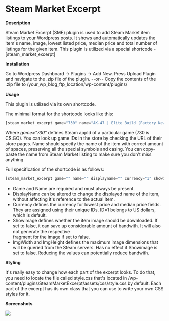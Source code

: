 Steam Market Excerpt
===================

**Description**

Steam Market Excerpt (SME) plugin is used to add Steam Market item listings to your Wordpress posts. It shows and automatically updates the item's name, image, lowest listed price, median price and total number of listings for the given item.
This plugin is utilized via a special shortcode - [steam_market_excerpt]

**Installation**

Go to Wordpress Dashboard -> Plugins -> Add New. Press Upload Plugin and navigate to the .zip file of the plugin.
--or--
Copy the contents of the .zip file to /your_wp_blog_ftp_location/wp-content/plugins/

**Usage**

This plugin is utilized via its own shortcode.

The minimal format for the shortcode looks like this:
```php
[steam_market_excerpt game="730" name="AK-47 | Elite Build (Factory New)"]
```
Where *game="730"* defines Steam appId of a particular game (730 is CS:GO). You can look up game IDs in the store by checking the URL of their store pages.
Name should specify the name of the item with correct amount of spaces, preserving all the special symbols and casing. You can copy-paste the name from Steam Market listing to make sure you don't miss anything.

Full specification of the shortcode is as follows:
```php
[steam_market_excerpt game="" name="" displayname="" currency="1" showimage="true" imgwidth="240" imgheight="240"]
```
- Game and Name are required and must always be present.
- DisplayName can be altered to change the displayed name of the item, without affecting it's reference to the actual item.
- Currency defines the currency for lowest price and median price fields. They are assigned using their unique IDs. ID=1 belongs to US dollars, which is default.
- Showimage defines whether the item image should be downloaded. If set to false, it can save up considerable amount of bandwith. It will also not generate the respective <div> fragment for the image if set to false.
- ImgWidth and ImgHeight defines the maximum image dimensions that will be queried from the Steam servers. Has no effect if Showimage is set to false. Reducing the values can potentially reduce bandwith.

**Styling**

It's really easy to change how each part of the excerpt looks. To do that, you need to locate the file called style.css that's located in /wp-content/plugins/SteamMarketExcerpt/assets/css/style.css by default. Each part of the excerpt has its own class that you can use to write your own CSS styles for it.

**Screenshots**

![](http://tyrrrz.me/projects/images/wpsme_1.png)
